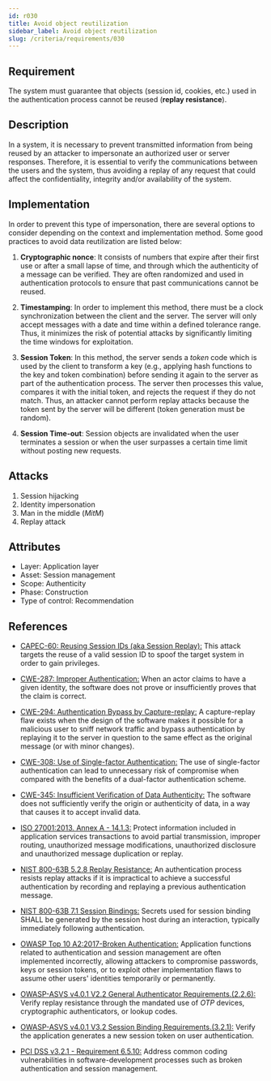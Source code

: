 ```yaml
---
id: r030
title: Avoid object reutilization
sidebar_label: Avoid object reutilization
slug: /criteria/requirements/030
---
```


## Requirement

The system must guarantee
that objects (session id, cookies, etc.) used
in the authentication process
cannot be reused (**replay resistance**).

## Description

In a system,
it is necessary to prevent transmitted information
from being reused by an attacker
to impersonate an authorized user
or server responses.
Therefore,
it is essential to verify the communications
between the users and the system,
thus avoiding a replay of any request
that could affect the confidentiality,
integrity and/or availability
of the system.

## Implementation

In order to prevent this type of impersonation,
there are several options to consider
depending on the context and implementation method.
Some good practices to avoid data reutilization
are listed below:

1. **Cryptographic nonce**:
  It consists of numbers that expire after their first use
  or after a small lapse of time,
  and through which the authenticity of a message
  can be verified.
  They are often randomized and used in authentication protocols
  to ensure that past communications cannot be reused.

1. **Timestamping**:
  In order to implement this method,
  there must be a clock synchronization
  between the client and the server.
  The server will only accept messages
  with a date and time
  within a defined tolerance range.
  Thus,
  it minimizes the risk of potential attacks
  by significantly limiting the time windows
  for exploitation.

1. **Session Token**:
  In this method,
  the server sends a *token* code
  which is used by the client
  to transform a key
  (e.g., applying hash functions
  to the key and token combination)
  before sending it again to the server
  as part of the authentication process.
  The server then processes this value,
  compares it with the initial token,
  and rejects the request
  if they do not match.
  Thus,
  an attacker cannot perform replay attacks
  because the token sent by the server
  will be different (token generation must be random).

1. **Session Time-out**:
  Session objects are invalidated
  when the user terminates a session
  or when the user surpasses a certain time limit
  without posting new requests.

## Attacks

1. Session hijacking
1. Identity impersonation
1. Man in the middle (*MitM*)
1. Replay attack

## Attributes

- Layer: Application layer
- Asset: Session management
- Scope: Authenticity
- Phase: Construction
- Type of control: Recommendation

## References

- [CAPEC-60: Reusing Session IDs (aka Session Replay):](http://capec.mitre.org/data/definitions/60.html)
  This attack targets the reuse of a valid session ID
  to spoof the target system
  in order to gain privileges.

- [CWE-287: Improper Authentication:](https://cwe.mitre.org/data/definitions/287.html)
  When an actor claims to have
  a given identity,
  the software does not prove
  or insufficiently proves
  that the claim is correct.

- [CWE-294: Authentication Bypass by Capture-replay:](https://cwe.mitre.org/data/definitions/294.html)
  A capture-replay flaw exists
  when the design of the software makes it possible
  for a malicious user to sniff network traffic
  and bypass authentication by replaying it
  to the server in question
  to the same effect as the original message
  (or with minor changes).

- [CWE-308: Use of Single-factor Authentication:](https://cwe.mitre.org/data/definitions/308.html)
  The use of single-factor authentication
  can lead to unnecessary risk of compromise
  when compared with the benefits
  of a dual-factor authentication scheme.

- [CWE-345: Insufficient Verification of Data Authenticity:](https://cwe.mitre.org/data/definitions/345.html)
  The software does not sufficiently verify
  the origin or authenticity of data,
  in a way that causes it
  to accept invalid data.

- [ISO 27001:2013. Annex A - 14.1.3:](https://www.iso.org/obp/ui/#iso:std:54534:en)
  Protect information included
  in application services transactions
  to avoid partial transmission,
  improper routing,
  unauthorized message modifications,
  unauthorized disclosure
  and unauthorized message duplication
  or replay.

- [NIST 800-63B 5.2.8 Replay Resistance:](https://pages.nist.gov/800-63-3/sp800-63b.html)
  An authentication process
  resists replay attacks
  if it is impractical to achieve
  a successful authentication by recording
  and replaying a previous
  authentication message.

- [NIST 800-63B 7.1 Session Bindings:](https://pages.nist.gov/800-63-3/sp800-63b.html)
  Secrets used for session binding
  SHALL be generated by the session host
  during an interaction,
  typically immediately following authentication.

- [OWASP Top 10 A2:2017-Broken Authentication:](https://owasp.org/www-project-top-ten/OWASP_Top_Ten_2017/Top_10-2017_A2-Broken_Authentication)
  Application functions related to
  authentication and session management
  are often implemented incorrectly,
  allowing attackers to compromise passwords,
  keys or session tokens,
  or to exploit other implementation flaws
  to assume other users' identities
  temporarily or permanently.

- [OWASP-ASVS v4.0.1 V2.2 General Authenticator Requirements.(2.2.6):](https://owasp.org/www-pdf-archive/OWASP_Application_Security_Verification_Standard_4.0-en.pdf)
  Verify replay resistance
  through the mandated use of *OTP* devices,
  cryptographic authenticators,
  or lookup codes.

- [OWASP-ASVS v4.0.1 V3.2 Session Binding Requirements.(3.2.1):](https://owasp.org/www-pdf-archive/OWASP_Application_Security_Verification_Standard_4.0-en.pdf)
  Verify the application generates
  a new session token on user authentication.

- [PCI DSS v3.2.1 - Requirement 6.5.10:](https://www.pcisecuritystandards.org/documents/PCI_DSS_v3-2-1.pdf)
  Address common coding vulnerabilities
  in software-development processes
  such as broken authentication
  and session management.
